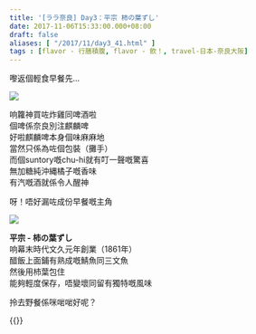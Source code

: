 ```yaml
---
title: '[ララ奈良] Day3：平宗 柿の葉ずし'
date: 2017-11-06T15:33:00.000+08:00
draft: false
aliases: [ "/2017/11/day3_41.html" ]
tags : [flavor - 行膳積腹, flavor - 飲！, travel-日本-奈良大阪]
---
```


嚟返個輕食早餐先...  

![](/images/nara3b.jpg)

响籮神買咗炸雞同啤酒啦  
個啤係奈良別注麒麟啤  
好啦麒麟啤本身個味麻麻地  
當然只係為咗個包裝（攤手）  
而個suntory嘅chu-hi就有叮一聲嘅驚喜  
無加糖純沖縄橘子嘅香味  
有汽嘅酒就係令人醒神  
  
呀！唔好漏咗成份早餐嘅主角  

![](/images/nara3b1.jpg)

**平宗 - 柿の葉ずし**  
响幕末時代文久元年創業（1861年）  
醋飯上面鋪有熟成嘅鯖魚同三文魚  
然後用杮葉包住  
能夠輕度保存，唔變壞同留有獨特嘅風味  
  
  
拎去野餐係咪啱啱好呢？  
  
{{<nara>}}
